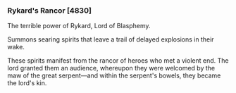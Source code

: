 ### Rykard's Rancor [4830]

The terrible power of Rykard, Lord of Blasphemy.

Summons searing spirits that leave a trail of delayed explosions in their wake.

These spirits manifest from the rancor of heroes who met a violent end. The lord granted them an audience, whereupon they were welcomed by the maw of the great serpent—and within the serpent's bowels, they became the lord's kin.
